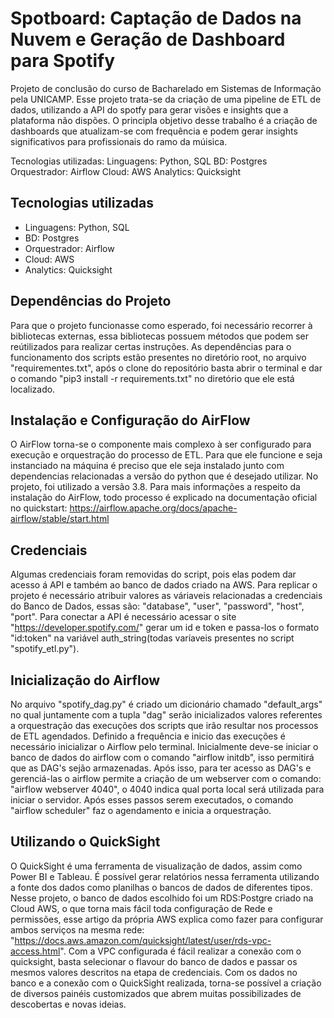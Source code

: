 # Spotboard: Captação de Dados na Nuvem e Geração de Dashboard para Spotify

Projeto de conclusão do curso de Bacharelado em Sistemas de Informação pela UNICAMP. Esse projeto trata-se da criação de uma pipeline de ETL de dados, utilizando a API do spotfy para gerar visões e insights que a plataforma não dispões. O principla objetivo desse trabalho é a criação de dashboards que atualizam-se com frequência e podem gerar insights significativos para profissionais do ramo da múisica.

Tecnologias utilizadas:
Linguagens: Python, SQL
BD: Postgres
Orquestrador: Airflow
Cloud: AWS
Analytics: Quicksight

## Tecnologias utilizadas

- Linguagens: Python, SQL
- BD: Postgres
- Orquestrador: Airflow
- Cloud: AWS
- Analytics: Quicksight

## Dependências do Projeto

Para que o projeto funcionasse como esperado, foi necessário recorrer à bibliotecas externas, essa bibliotecas possuem métodos que podem ser reútilizados para realizar certas instruções. As dependências para o funcionamento dos scripts estão presentes no diretório root, no arquivo "requirementes.txt", após o clone do repositório basta abrir o terminal e dar o comando "pip3 install -r requirements.txt" no diretório que ele está localizado.

## Instalação e Configuração do AirFlow

O AirFlow torna-se o componente mais complexo à ser configurado para execução e orquestração do processo de ETL. Para que ele funcione e seja instanciado na máquina é preciso que ele seja instalado junto com dependencias relacionadas a versão do python que é desejado utilizar. No projeto, foi utilizado a versão 3.8. Para mais informações a respeito da instalação do AirFlow, todo processo é explicado na documentação oficial no quickstart: https://airflow.apache.org/docs/apache-airflow/stable/start.html

## Credenciais

Algumas credenciais foram removidas do script, pois elas podem dar acesso á API e também ao banco de dados criado na AWS. Para replicar o projeto é necessário atribuir valores as váriaveis relacionadas a credenciais do Banco de Dados, essas são: "database", "user", "password", "host", "port". Para conectar a API é necessário acessar o site "https://developer.spotify.com/" gerar um id e token e passa-los o formato "id:token" na variável auth_string(todas varíaveis presentes no script "spotify_etl.py").

## Inicialização do Airflow

No arquivo "spotify_dag.py" é criado um dicionário chamado "default_args" no qual juntamente com a tupla "dag" serão inicializados valores referentes a orquestração das execuções dos scripts que irão resultar nos processos de ETL agendados. Definido a frequência e inicio das execuções é necessário inicializar o Airflow pelo terminal. Inicialmente deve-se iniciar o banco de dados do airflow com o comando "airflow initdb", isso permitirá que as DAG's sejão armazenadas. Após isso, para ter acesso as DAG's e gerenciá-las o airflow permite a criação de um webserver com o comando: "airflow webserver 4040", o 4040 indica qual porta local será utilizada para iniciar o servidor. Após esses passos serem executados, o comando "airflow scheduler" faz o agendamento e inicia a orquestração.

## Utilizando o QuickSight

O QuickSight é uma ferramenta de visualização de dados, assim como Power BI e Tableau. É possível gerar relatórios nessa ferramenta utilizando a fonte dos dados como planilhas o bancos de dados de diferentes tipos. Nesse projeto, o banco de dados escolhido foi um RDS:Postgre criado na Cloud AWS, o que torna mais fácil toda configuração de Rede e permissões, esse artigo da própria AWS explica como fazer para configurar ambos serviços na mesma rede: "https://docs.aws.amazon.com/quicksight/latest/user/rds-vpc-access.html". Com a VPC configurada é fácil realizar a conexão com o quicksight, basta selecionar o flavour do banco de dados e passar os mesmos valores descritos na etapa de credenciais. Com os dados no banco e a conexão com o QuickSight realizada, torna-se possível a criação de diversos painéis customizados que abrem muitas possibilizades de descobertas e novas ideias.
